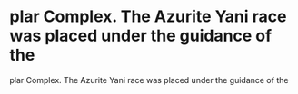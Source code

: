 # plar Complex. The Azurite Yani race was placed under the guidance of the

plar Complex. The Azurite Yani race was placed under the guidance of the